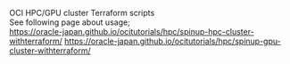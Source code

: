 OCI HPC/GPU cluster Terraform scripts<br>
See following page about usage;<br>
https://oracle-japan.github.io/ocitutorials/hpc/spinup-hpc-cluster-withterraform/
https://oracle-japan.github.io/ocitutorials/hpc/spinup-gpu-cluster-withterraform/
